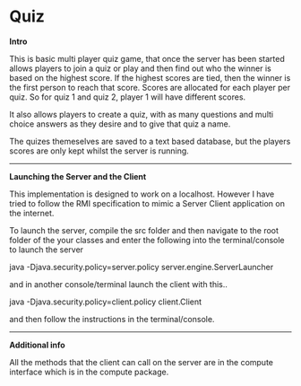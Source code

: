 Quiz
====
**Intro**

This is basic multi player quiz game, that once the server has been started allows players to join a quiz or play and then find out who the winner is based on the highest score. If the highest scores are tied, then the winner is the first person to reach that score. Scores are allocated for each player per quiz. So for quiz 1 and quiz 2, player 1 will have different scores.

It also allows players to create a quiz, with as many questions and multi choice answers as they desire and to give that quiz a name. 

The quizes themeselves are saved to a text based database, but the players scores are only kept whilst the server is running. 

---
**Launching the Server and the Client**

This implementation is designed to work on a localhost. However I have tried to follow the RMI specification to mimic a Server Client application on the internet. 

To launch the server, compile the src folder and then navigate to the root folder of the your classes and enter the following into the terminal/console to launch the server

java -Djava.security.policy=server.policy server.engine.ServerLauncher

and in another console/terminal launch the client with this..

java -Djava.security.policy=client.policy client.Client

and then follow the instructions in the terminal/console.

---
**Additional info**

All the methods that the client can call on the server are in the compute interface which is in the compute package.
